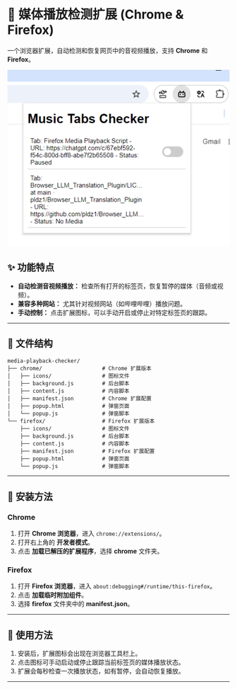 # 🎵 媒体播放检测扩展 (Chrome & Firefox)

一个浏览器扩展，自动检测和恢复网页中的音视频播放，支持 **Chrome** 和 **Firefox**。

![1_0_0_preview](/docs/1_0_0_preview.png)

## ✨ 功能特点

- **自动检测音视频播放：** 检查所有打开的标签页，恢复暂停的媒体（音频或视频）。
- **兼容多种网站：** 尤其针对视频网站（如哔哩哔哩）播放问题。
- **手动控制：** 点击扩展图标，可以手动开启或停止对特定标签页的跟踪。

---

## 📂 文件结构

```
media-playback-checker/
├── chrome/                   # Chrome 扩展版本
│   ├── icons/                # 图标文件
│   ├── background.js         # 后台脚本
│   ├── content.js            # 内容脚本
│   ├── manifest.json         # Chrome 扩展配置
│   ├── popup.html            # 弹窗页面
│   └── popup.js              # 弹窗脚本
└── firefox/                  # Firefox 扩展版本
    ├── icons/                # 图标文件
    ├── background.js         # 后台脚本
    ├── content.js            # 内容脚本
    ├── manifest.json         # Firefox 扩展配置
    ├── popup.html            # 弹窗页面
    └── popup.js              # 弹窗脚本
```

---

## 🚀 安装方法

### Chrome

1. 打开 **Chrome 浏览器**，进入 `chrome://extensions/`。
2. 打开右上角的 **开发者模式**。
3. 点击 **加载已解压的扩展程序**，选择 **chrome** 文件夹。

### Firefox

1. 打开 **Firefox 浏览器**，进入 `about:debugging#/runtime/this-firefox`。
2. 点击 **加载临时附加组件**。
3. 选择 **firefox** 文件夹中的 **manifest.json**。

---

## 🔧 使用方法

1. 安装后，扩展图标会出现在浏览器工具栏上。
2. 点击图标可手动启动或停止跟踪当前标签页的媒体播放状态。
3. 扩展会每秒检查一次播放状态，如有暂停，会自动恢复播放。

---
